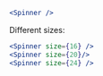 ```jsx
<Spinner />
```

Different sizes:

```jsx padded
<Spinner size={16} />
<Spinner size={20}/>
<Spinner size={24} />
```
